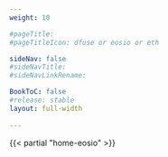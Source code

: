 ```yaml
---
weight: 10

#pageTitle: 
#pageTitleIcon: dfuse or eosio or eth

sideNav: false
#sideNavTitle: 
#sideNavLinkRename: 

BookToC: false
#release: stable
layout: full-width
  
---
```


{{< partial "home-eosio" >}}
